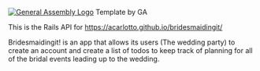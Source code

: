 [![General Assembly Logo](https://camo.githubusercontent.com/1a91b05b8f4d44b5bbfb83abac2b0996d8e26c92/687474703a2f2f692e696d6775722e636f6d2f6b6538555354712e706e67)](https://generalassemb.ly/education/web-development-immersive)
Template by GA

This is the Rails API for https://acarlotto.github.io/bridesmaidingit/

Bridesmaidingit! is an app that allows its users (The wedding party) to create an account and create a list of todos to keep track of planning for all of the bridal events leading up to the wedding.
